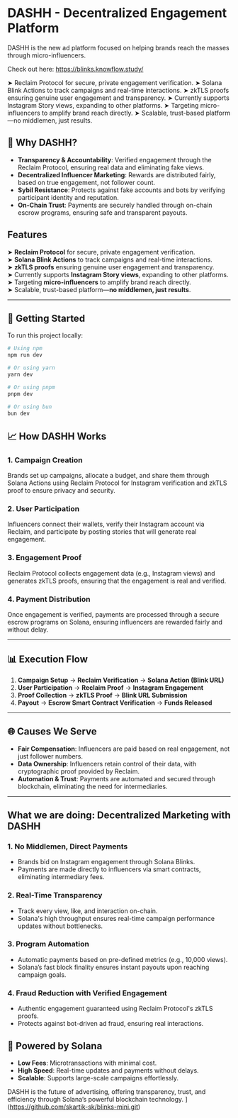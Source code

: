 # DASHH - Decentralized Engagement Platform

DASHH is the new ad platform focused on helping brands reach the masses through micro-influencers.

Check out here: https://blinks.knowflow.study/

➤ Reclaim Protocol for secure, private engagement verification.
➤ Solana Blink Actions to track campaigns and real-time interactions.
➤ zkTLS proofs ensuring genuine user engagement and transparency.
➤ Currently supports Instagram Story views, expanding to other platforms.
➤ Targeting micro-influencers to amplify brand reach directly.
➤ Scalable, trust-based platform—no middlemen, just results.

## 🌟 Why DASHH?

- **Transparency & Accountability**: Verified engagement through the Reclaim Protocol, ensuring real data and eliminating fake views.
- **Decentralized Influencer Marketing**: Rewards are distributed fairly, based on true engagement, not follower count.
- **Sybil Resistance**: Protects against fake accounts and bots by verifying participant identity and reputation.
- **On-Chain Trust**: Payments are securely handled through on-chain escrow programs, ensuring safe and transparent payouts.

## Features

➤ **Reclaim Protocol** for secure, private engagement verification.  
➤ **Solana Blink Actions** to track campaigns and real-time interactions.  
➤ **zkTLS proofs** ensuring genuine user engagement and transparency.  
➤ Currently supports **Instagram Story views**, expanding to other platforms.  
➤ Targeting **micro-influencers** to amplify brand reach directly.  
➤ Scalable, trust-based platform—**no middlemen, just results**.

---

## 🚀 Getting Started

To run this project locally:

```bash
# Using npm
npm run dev

# Or using yarn
yarn dev

# Or using pnpm
pnpm dev

# Or using bun
bun dev
```

## 📈 How DASHH Works

### 1. **Campaign Creation**

Brands set up campaigns, allocate a budget, and share them through Solana Actions using Reclaim Protocol for Instagram verification and zkTLS proof to ensure privacy and security.

### 2. **User Participation**

Influencers connect their wallets, verify their Instagram account via Reclaim, and participate by posting stories that will generate real engagement.

### 3. **Engagement Proof**

Reclaim Protocol collects engagement data (e.g., Instagram views) and generates zkTLS proofs, ensuring that the engagement is real and verified.

### 4. **Payment Distribution**

Once engagement is verified, payments are processed through a secure escrow programs on Solana, ensuring influencers are rewarded fairly and without delay.

---

## 📊 Execution Flow

1. **Campaign Setup** → **Reclaim Verification** → **Solana Action (Blink URL)**
2. **User Participation** → **Reclaim Proof** → **Instagram Engagement**
3. **Proof Collection** → **zkTLS Proof** → **Blink URL Submission**
4. **Payout** → **Escrow Smart Contract Verification** → **Funds Released**

---

## 🌐 Causes We Serve

- **Fair Compensation**: Influencers are paid based on real engagement, not just follower numbers.
- **Data Ownership**: Influencers retain control of their data, with cryptographic proof provided by Reclaim.
- **Automation & Trust**: Payments are automated and secured through blockchain, eliminating the need for intermediaries.

---

## What we are doing: Decentralized Marketing with DASHH

### 1. **No Middlemen, Direct Payments**

- Brands bid on Instagram engagement through Solana Blinks.
- Payments are made directly to influencers via smart contracts, eliminating intermediary fees.

### 2. **Real-Time Transparency**

- Track every view, like, and interaction on-chain.
- Solana's high throughput ensures real-time campaign performance updates without bottlenecks.

### 3. **Program Automation**

- Automatic payments based on pre-defined metrics (e.g., 10,000 views).
- Solana’s fast block finality ensures instant payouts upon reaching campaign goals.

### 4. **Fraud Reduction with Verified Engagement**

- Authentic engagement guaranteed using Reclaim Protocol's zkTLS proofs.
- Protects against bot-driven ad fraud, ensuring real interactions.

## 🔗 Powered by Solana

- **Low Fees**: Microtransactions with minimal cost.
- **High Speed**: Real-time updates and payments without delays.
- **Scalable**: Supports large-scale campaigns effortlessly.

DASHH is the future of advertising, offering transparency, trust, and efficiency through Solana’s powerful blockchain technology.
](https://github.com/skartik-sk/blinks-mini.git)
